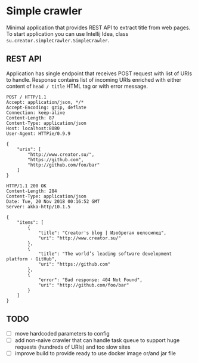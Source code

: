 # Simple crawler

Minimal application that provides REST API to extract title from web pages.
To start application you can use Intellij Idea, 
class `su.creator.simpleCrawler.SimpleCrawler`.

## REST API

Application has single endpoint that receives POST request with list
of URIs to handle. Response contains list of incoming URIs enriched with
either content of `head / title` HTML tag or with error message.

```
POST / HTTP/1.1
Accept: application/json, */*
Accept-Encoding: gzip, deflate
Connection: keep-alive
Content-Length: 87
Content-Type: application/json
Host: localhost:8080
User-Agent: HTTPie/0.9.9

{
    "uris": [
        "http://www.creator.su/",
        "https://github.com",
        "http://github.com/foo/bar"
    ]
}

HTTP/1.1 200 OK
Content-Length: 284
Content-Type: application/json
Date: Tue, 20 Nov 2018 00:16:52 GMT
Server: akka-http/10.1.5

{
    "items": [
        {
            "title": "Creator's blog | Изобретая велосипед",
            "uri": "http://www.creator.su/"
        },
        {
            "title": "The world’s leading software development platform · GitHub",
            "uri": "https://github.com"
        },
        {
            "error": "Bad response: 404 Not Found",
            "uri": "http://github.com/foo/bar"
        }
    ]
}
```

## TODO

- [ ] move hardcoded parameters to config
- [ ] add non-naive crawler that can handle task queue to support huge
    requests (hundreds of URIs) and too slow sites
- [ ] improve build to provide ready to use docker image or/and jar file